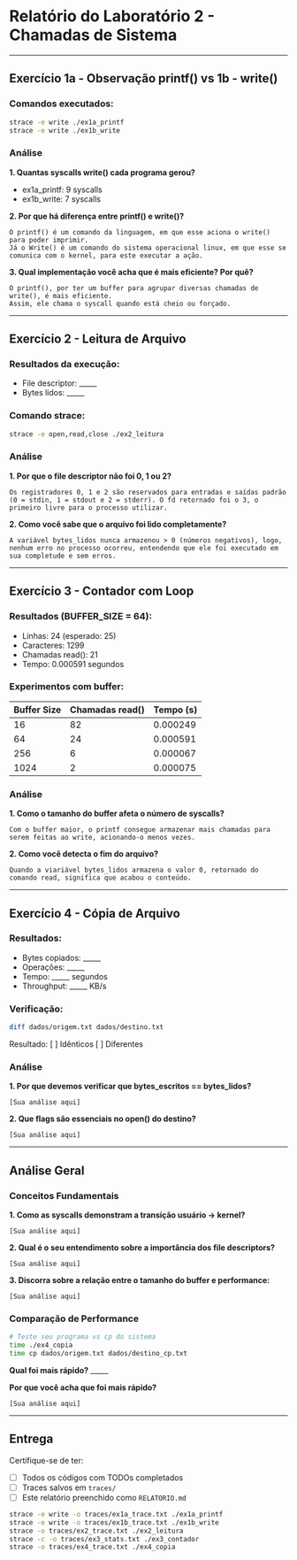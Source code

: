 # Relatório do Laboratório 2 - Chamadas de Sistema

---

## Exercício 1a - Observação printf() vs 1b - write()

### Comandos executados:
```bash
strace -e write ./ex1a_printf
strace -e write ./ex1b_write
```

### Análise

**1. Quantas syscalls write() cada programa gerou?**
- ex1a_printf: 9 syscalls
- ex1b_write: 7 syscalls

**2. Por que há diferença entre printf() e write()?**

```
O printf() é um comando da linguagem, em que esse aciona o write() para poder imprimir.
Já o Write() é um comando do sistema operacional linux, em que esse se comunica com o kernel, para este executar a ação.
```

**3. Qual implementação você acha que é mais eficiente? Por quê?**

```
O printf(), por ter um buffer para agrupar diversas chamadas de write(), é mais eficiente.
Assim, ele chama o syscall quando está cheio ou forçado.
```

---

## Exercício 2 - Leitura de Arquivo

### Resultados da execução:
- File descriptor: _____
- Bytes lidos: _____

### Comando strace:
```bash
strace -e open,read,close ./ex2_leitura
```

### Análise

**1. Por que o file descriptor não foi 0, 1 ou 2?**

```
Os registradores 0, 1 e 2 são reservados para entradas e saídas padrão (0 = stdin, 1 = stdout e 2 = stderr). O fd retornado foi o 3, o primeiro livre para o processo utilizar.
```

**2. Como você sabe que o arquivo foi lido completamente?**

```
A variável bytes_lidos nunca armazenou > 0 (números negativos), logo, nenhum erro no processo ocorreu, entendendo que ele foi executado em sua completude e sem erros.
```

---

## Exercício 3 - Contador com Loop

### Resultados (BUFFER_SIZE = 64):
- Linhas: 24 (esperado: 25)
- Caracteres: 1299
- Chamadas read(): 21
- Tempo: 0.000591 segundos

### Experimentos com buffer:

| Buffer Size | Chamadas read() | Tempo (s) |
|-------------|-----------------|-----------|
| 16          |        82       | 0.000249  |
| 64          |        24       | 0.000591  |
| 256         |        6        | 0.000067  |
| 1024        |        2        | 0.000075  |

### Análise

**1. Como o tamanho do buffer afeta o número de syscalls?**

```
Com o buffer maior, o printf consegue armazenar mais chamadas para serem feitas ao write, acionando-o menos vezes.
```

**2. Como você detecta o fim do arquivo?**

```
Quando a viariável bytes_lidos armazena o valor 0, retornado do comando read, significa que acabou o conteúdo.
```

---

## Exercício 4 - Cópia de Arquivo

### Resultados:
- Bytes copiados: _____
- Operações: _____
- Tempo: _____ segundos
- Throughput: _____ KB/s

### Verificação:
```bash
diff dados/origem.txt dados/destino.txt
```
Resultado: [ ] Idênticos [ ] Diferentes

### Análise

**1. Por que devemos verificar que bytes_escritos == bytes_lidos?**

```
[Sua análise aqui]
```

**2. Que flags são essenciais no open() do destino?**

```
[Sua análise aqui]
```

---

## Análise Geral

### Conceitos Fundamentais

**1. Como as syscalls demonstram a transição usuário → kernel?**

```
[Sua análise aqui]
```

**2. Qual é o seu entendimento sobre a importância dos file descriptors?**

```
[Sua análise aqui]
```

**3. Discorra sobre a relação entre o tamanho do buffer e performance:**

```
[Sua análise aqui]
```

### Comparação de Performance

```bash
# Teste seu programa vs cp do sistema
time ./ex4_copia
time cp dados/origem.txt dados/destino_cp.txt
```

**Qual foi mais rápido?** _____

**Por que você acha que foi mais rápido?**

```
[Sua análise aqui]
```

---

## Entrega

Certifique-se de ter:
- [ ] Todos os códigos com TODOs completados
- [ ] Traces salvos em `traces/`
- [ ] Este relatório preenchido como `RELATORIO.md`

```bash
strace -e write -o traces/ex1a_trace.txt ./ex1a_printf
strace -e write -o traces/ex1b_trace.txt ./ex1b_write
strace -o traces/ex2_trace.txt ./ex2_leitura
strace -c -o traces/ex3_stats.txt ./ex3_contador
strace -o traces/ex4_trace.txt ./ex4_copia
```